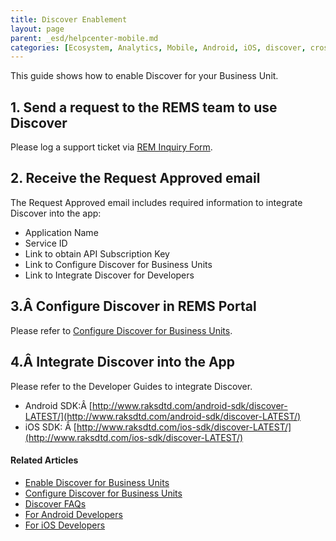 ```yaml
---
title: Discover Enablement
layout: page
parent: _esd/helpcenter-mobile.md
categories: [Ecosystem, Analytics, Mobile, Android, iOS, discover, cross promotion]
---
```




This guide shows how to enable Discover for your Business Unit.

## 1. Send a request to the REMS team to use Discover
Please log a support ticket via [REM Inquiry Form](https://developers.rakuten.com/hc/en-us/requests/new?ticket_form_id=399907).


## 2. Receive the Request Approved email


The Request Approved email includes required information to integrate Discover into the app:

*   Application Name
*   Service ID
*   Link to obtain API Subscription Key
*   Link to Configure Discover for Business Units
*   Link to Integrate Discover for Developers


## 3.Â Configure Discover in REMS Portal

Please refer to [Configure Discover for Business Units](../../02_features/07_configure_discover_bu).

## 4.Â Integrate Discover into the App

Please refer to the Developer Guides to integrate Discover. 

* Android SDK:Â [http://www.raksdtd.com/android-sdk/discover-LATEST/](http://www.raksdtd.com/android-sdk/discover-LATEST/) 
* iOS SDK: Â [http://www.raksdtd.com/ios-sdk/discover-LATEST/](http://www.raksdtd.com/ios-sdk/discover-LATEST/)



#### Related Articles
* [Enable Discover for Business Units](../../02_features/08_enable_discover_bu)
* [Configure Discover for Business Units](../../02_features/07_configure_discover_bu)
* [Discover FAQs](../../04_faq/04_rem_faq_rems_discover)
* [For Android Developers](http://www.raksdtd.com/android-sdk/discover-LATEST/) 
* [For iOS Developers](http://www.raksdtd.com/ios-sdk/discover-LATEST/)